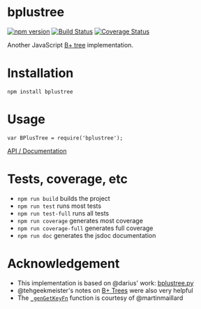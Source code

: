 # bplustree
[![npm version](https://img.shields.io/npm/v/bplustree.svg)](https://www.npmjs.com/package/bplustree) [![Build Status](https://img.shields.io/travis/vhf/bplustree.svg)](https://travis-ci.org/vhf/bplustree) [![Coverage Status](https://img.shields.io/codecov/c/github/vhf/bplustree.svg)](https://codecov.io/github/vhf/bplustree)

Another JavaScript <a href="https://en.wikipedia.org/wiki/B%2B_tree" target="_blank">B+ tree</a> implementation.

# Installation

`npm install bplustree`

# Usage

`var BPlusTree = require('bplustree');`

[API / Documentation](https://rawgit.com/vhf/bplustree/master/docs/BPlusTree.html)

# Tests, coverage, etc

- `npm run build` builds the project
- `npm run test` runs most tests
- `npm run test-full` runs all tests
- `npm run coverage` generates most coverage
- `npm run coverage-full` generates full coverage
- `npm run doc` generates the jsdoc documentation

# Acknowledgement

- This implementation is based on @darius' work: [bplustree.py](https://github.com/darius/sketchbook/blob/master/trees/bplustrees.py)
- @tehgeekmeister's notes on [B+ Trees](https://github.com/tehgeekmeister/dadabass/blob/master/notes/b_plus_tree.md) were also very helpful
- The [`_genGetKeyFn`](https://github.com/vhf/bplustree/blob/9e0192dd8d591a7e1a29370edbe5a119a038e0db/lib/bplustree.js#L374-L379) function is courtesy of @martinmaillard
